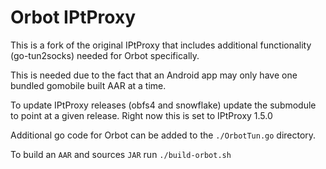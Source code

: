 # Orbot IPtProxy

This is a fork of the original IPtProxy that includes additional functionality (go-tun2socks) needed for Orbot specifically.

This is needed due to the fact that an Android app may only have one bundled gomobile built AAR at a time.


To update IPtProxy releases (obfs4 and snowflake) update the submodule to point at a given release. Right now this is set to IPtProxy 1.5.0 

Additional go code for Orbot can be added to the `./OrbotTun.go` directory. 

To build an `AAR` and sources `JAR` run `./build-orbot.sh`
